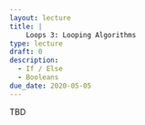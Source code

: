 ```yaml
---
layout: lecture
title: | 
    Loops 3: Looping Algorithms
type: lecture
draft: 0
description:
  - If / Else
  - Booleans
due_date: 2020-05-05
---
```


TBD